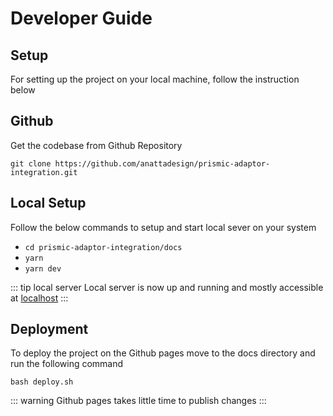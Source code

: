 # Developer Guide

## Setup
For setting up the project on your local machine, follow the instruction below

## Github

Get the codebase from Github Repository

    git clone https://github.com/anattadesign/prismic-adaptor-integration.git

## Local Setup

Follow the below commands to setup and start local sever on your system

- ```cd prismic-adaptor-integration/docs```
- ```yarn```
- ```yarn dev```

::: tip local server
  Local server is now up and running and mostly accessible at [localhost](http://localhost:8080/prismic-adaptor-integration/)
:::

## Deployment
To deploy the project on the Github pages move to the docs directory and run the following command

    bash deploy.sh

::: warning
  Github pages takes little time to publish changes
:::
